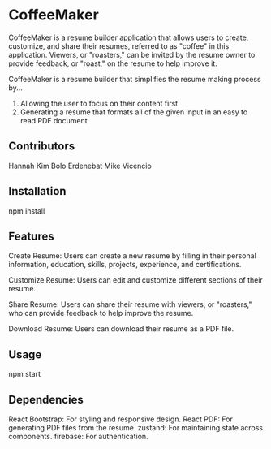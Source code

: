 # CoffeeMaker
CoffeeMaker is a resume builder application that allows users to create, customize, and share their resumes, referred to as "coffee" in this application. Viewers, or "roasters," can be invited by the resume owner to provide feedback, or "roast," on the resume to help improve it.

CoffeeMaker is a resume builder that simplifies the resume making process by...
1) Allowing the user to focus on their content first
2) Generating a resume that formats all of the given input in an easy to read PDF document  

## Contributors
Hannah Kim
Bolo Erdenebat
Mike Vicencio

## Installation

npm install 


## Features
Create Resume: Users can create a new resume by filling in their personal information, education, skills, projects, experience, and certifications.

Customize Resume: Users can edit and customize different sections of their resume.

Share Resume: Users can share their resume with viewers, or "roasters," who can provide feedback to help improve the resume.

Download Resume: Users can download their resume as a PDF file.

## Usage
 
npm start 

## Dependencies
React Bootstrap: For styling and responsive design.
React PDF: For generating PDF files from the resume.
zustand: For maintaining state across components.
firebase: For authentication. 
